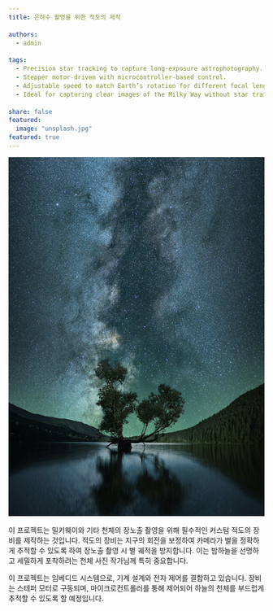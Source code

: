 ```yaml
---
title: 은하수 촬영을 위한 적도의 제작

authors:
  - admin
  
tags:
  - Precision star tracking to capture long-exposure astrophotography.
  - Stepper motor-driven with microcontroller-based control.
  - Adjustable speed to match Earth’s rotation for different focal lengths.
  - Ideal for capturing clear images of the Milky Way without star trails.

share: false
featured: 
  image: "unsplash.jpg"
featured: true
---
```

![Milky Way](unsplash.jpg)

이 프로젝트는 밀키웨이와 기타 천체의 장노출 촬영을 위해 필수적인 커스텀 적도의 장비를 제작하는 것입니다. 적도의 장비는 지구의 회전을 보정하여 카메라가 별을 정확하게 추적할 수 있도록 하여 장노출 촬영 시 별 궤적을 방지합니다. 이는 밤하늘을 선명하고 세밀하게 포착하려는 천체 사진 작가님께 특히 중요합니다.

이 프로젝트는 임베디드 시스템으로, 기계 설계와 전자 제어를 결합하고 있습니다. 장비는 스테퍼 모터로 구동되며, 마이크로컨트롤러를 통해 제어되어 하늘의 천체를 부드럽게 추적할 수 있도록 할 예정입니다.
<!--more-->
